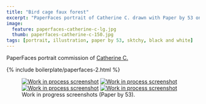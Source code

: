 ```yaml
---
title: "Bird cage faux forest"
excerpt: "PaperFaces portrait of Catherine C. drawn with Paper by 53 on an iPad."
image: 
  feature: paperfaces-catherine-c-lg.jpg
  thumb: paperfaces-catherine-c-150.jpg
tags: [portrait, illustration, paper by 53, sktchy, black and white]
---
```


PaperFaces portrait commission of [Catherine C.](http://sktchy.com/4het8)

{% include boilerplate/paperfaces-2.html %}

<figure class="half">
	<a href="{{ site.url }}/images/paperfaces-catherine-c-process-1-lg.jpg"><img src="{{ site.url }}/images/paperfaces-catherine-c-process-1-600.jpg" alt="Work in process screenshot"></a>
	<a href="{{ site.url }}/images/paperfaces-catherine-c-process-2-lg.jpg"><img src="{{ site.url }}/images/paperfaces-catherine-c-process-2-600.jpg" alt="Work in process screenshot"></a>
	<a href="{{ site.url }}/images/paperfaces-catherine-c-process-3-lg.jpg"><img src="{{ site.url }}/images/paperfaces-catherine-c-process-3-600.jpg" alt="Work in process screenshot"></a>
	<a href="{{ site.url }}/images/paperfaces-catherine-c-process-4-lg.jpg"><img src="{{ site.url }}/images/paperfaces-catherine-c-process-4-600.jpg" alt="Work in process screenshot"></a>
	<figcaption>Work in progress screenshots (Paper by 53).</figcaption>
</figure>